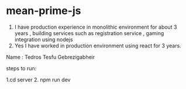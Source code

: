 # mean-prime-js


1. I have production experience in monolithic environment for about 3 years , building services such as registration service , gaming integration using nodejs
2. Yes I have worked  in production environment using react for 3 years.

Name : Tedros Tesfu Gebrezigabheir


steps to run:

1.cd server
2. npm run dev

